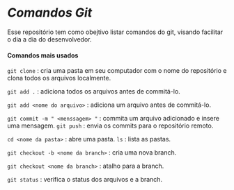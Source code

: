 # _Comandos Git_  

Esse repositório tem como obejtivo listar comandos do git, visando facilitar o dia a dia do desenvolvedor. 

#### Comandos mais usados 


`git clone` : cria uma pasta em seu computador com o nome do repositório e clona todos os arquivos localmente.

`git add .` : adiciona todos os arquivos antes de commitá-lo.

`git add <nome do arquivo>` : adiciona um arquivo antes de commitá-lo.

`git commit -m " <menssagem> "` : commita um arquivo adicionado e insere uma mensagem.
`git push` : envia os commits para o repositório remoto.

`cd <nome da pasta>` : abre uma pasta.
`ls` : lista as pastas.

`git checkout -b <nome da branch>` : cria uma nova branch.

`git checkout <nome da branch>` : atalho para a branch.

`git status` : verifica o status dos arquivos e a branch.
